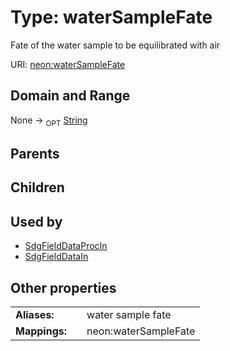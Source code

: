 
# Type: waterSampleFate


Fate of the water sample to be equilibrated with air

URI: [neon:waterSampleFate](https://data.neonscience.org/waterSampleFate)


## Domain and Range

None ->  <sub>OPT</sub> [String](types/String.md)

## Parents


## Children


## Used by

 * [SdgFieldDataProcIn](SdgFieldDataProcIn.md)
 * [SdgFieldDataIn](SdgFieldDataIn.md)

## Other properties

|  |  |  |
| --- | --- | --- |
| **Aliases:** | | water sample fate |
| **Mappings:** | | neon:waterSampleFate |

